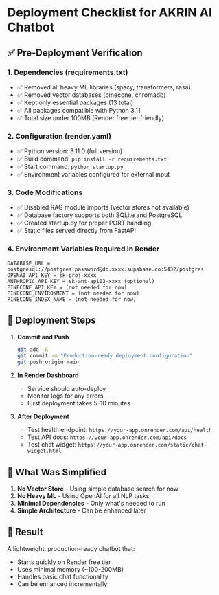 # Deployment Checklist for AKRIN AI Chatbot

## ✅ Pre-Deployment Verification

### 1. Dependencies (requirements.txt)
- ✅ Removed all heavy ML libraries (spacy, transformers, rasa)
- ✅ Removed vector databases (pinecone, chromadb) 
- ✅ Kept only essential packages (13 total)
- ✅ All packages compatible with Python 3.11
- ✅ Total size under 100MB (Render free tier friendly)

### 2. Configuration (render.yaml)
- ✅ Python version: 3.11.0 (full version)
- ✅ Build command: `pip install -r requirements.txt`
- ✅ Start command: `python startup.py`
- ✅ Environment variables configured for external input

### 3. Code Modifications
- ✅ Disabled RAG module imports (vector stores not available)
- ✅ Database factory supports both SQLite and PostgreSQL
- ✅ Created startup.py for proper PORT handling
- ✅ Static files served directly from FastAPI

### 4. Environment Variables Required in Render
```
DATABASE_URL = postgresql://postgres:password@db.xxxx.supabase.co:5432/postgres
OPENAI_API_KEY = sk-proj-xxxx
ANTHROPIC_API_KEY = sk-ant-api03-xxxx (optional)
PINECONE_API_KEY = (not needed for now)
PINECONE_ENVIRONMENT = (not needed for now)
PINECONE_INDEX_NAME = (not needed for now)
```

## 🚀 Deployment Steps

1. **Commit and Push**
   ```bash
   git add -A
   git commit -m "Production-ready deployment configuration"
   git push origin main
   ```

2. **In Render Dashboard**
   - Service should auto-deploy
   - Monitor logs for any errors
   - First deployment takes 5-10 minutes

3. **After Deployment**
   - Test health endpoint: `https://your-app.onrender.com/api/health`
   - Test API docs: `https://your-app.onrender.com/api/docs`
   - Test chat widget: `https://your-app.onrender.com/static/chat-widget.html`

## 📝 What Was Simplified

1. **No Vector Store** - Using simple database search for now
2. **No Heavy ML** - Using OpenAI for all NLP tasks
3. **Minimal Dependencies** - Only what's needed to run
4. **Simple Architecture** - Can be enhanced later

## 🎯 Result

A lightweight, production-ready chatbot that:
- Starts quickly on Render free tier
- Uses minimal memory (~100-200MB)
- Handles basic chat functionality
- Can be enhanced incrementally